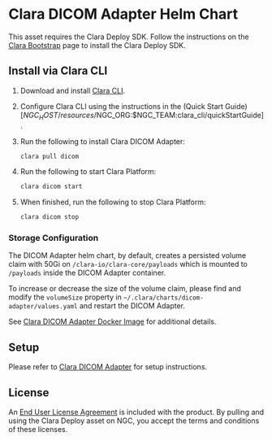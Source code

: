 # Clara DICOM Adapter Helm Chart

This asset requires the Clara Deploy SDK. Follow the instructions on the
[Clara Bootstrap]($NGC_HOST/model-scripts/$NGC_ORG:$NGC_TEAM:clara_bootstrap) page
to install the Clara Deploy SDK.

## Install via Clara CLI

1. Download and install [Clara CLI]($NGC_HOST/model-scripts/$NGC_ORG:$NGC_TEAM:clara_cli).
2. Configure Clara CLI using the instructions in the (Quick Start Guide)[$NGC_HOST/resources/$NGC_ORG:$NGC_TEAM:clara_cli/quickStartGuide].
3. Run the following to install Clara DICOM Adapter:

    ```bash
    clara pull dicom
    ```

4. Run the following to start Clara Platform:

    ```bash
    clara dicom start
    ```

5. When finished, run the following to stop Clara Platform:

    ```bash
    clara dicom stop
    ```

### Storage Configuration

The DICOM Adapter helm chart, by default, creates a persisted volume claim with 50Gi on `/clara-io/clara-core/payloads` which is mounted to `/payloads` inside the DICOM Adapter container.

To increase or decrease the size of the volume claim, please find and modify the `volumeSize` property in `~/.clara/charts/dicom-adapter/values.yaml` and restart the DICOM Adapter.


See [Clara DICOM Adapter Docker Image]($NGC_HOST/containers/$NGC_ORG:$NGC_TEAM:dicomadapter) for 
additional details.


## Setup

Please refer to [Clara DICOM Adapter](https://docs.nvidia.com/clara/deploy/sdk/Services/DicomAdapter/public/docs/) for setup instructions.

## License

An [End User License Agreement](https://developer.nvidia.com/nvidia-clara-sdk-license)
is included with the product. By pulling and using the Clara Deploy asset on NGC, you accept the
terms and conditions of these licenses.
